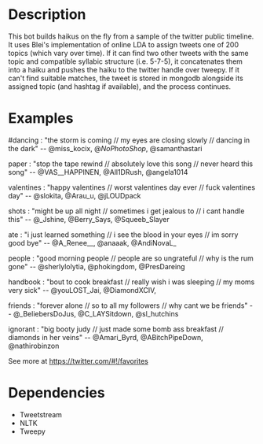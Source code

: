 Description
===========

This bot builds haikus on the fly from a sample of the twitter public timeline. It uses Blei's implementation of online LDA to assign tweets one of 200 topics (which vary over time). If it can find two other tweets with the same topic and compatible syllabic structure (i.e. 5-7-5), it concatenates them into a haiku and pushes the haiku to the twitter handle over tweepy. If it can't find suitable matches, the tweet is stored in mongodb alongside its assigned topic (and hashtag if available), and the process continues.

Examples
========

\#dancing : "the storm is coming // my eyes are closing slowly // dancing in the dark" -- @miss_kocix, @_NoPhotoShop_, @samanthastari

paper : "stop the tape rewind // absolutely love this song // never heard this song" -- @VAS__HAPPINEN, @All1DRush, @angela1014

valentines : "happy valentines // worst valentines day ever // fuck valentines day" -- @slokita, @Arau_u, @jLOUDpack

shots : "might be up all night // sometimes i get jealous to // i cant handle this" -- @_Jshine, @Berry_Says, @Squeeb_Slayer

ate : "i just learned something // i see the blood in your eyes // im sorry good bye" -- @A_Renee__, @anaaak, @AndiNovaL_

people : "good morning people // people are so ungrateful // why is the rum gone" -- @sherlylolytia, @phokingdom, @PresDareing

handbook : "bout to cook breakfast // really wish i was sleeping // my moms very sick" -- @youLOST_Jai, @DiamondXCIV,

friends : "forever alone // so to all my followers // why cant we be friends" -- @_BeliebersDoJus, @C_LAYSitdown, @sl_hutchins

ignorant : "big booty judy // just made some bomb ass breakfast // diamonds in her veins" -- @Amari_Byrd, @ABitchPipeDown, @nathirobinzon

See more at https://twitter.com/#!/favorites 

Dependencies
============
* Tweetstream
* NLTK
* Tweepy